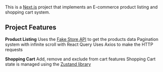 This is a [Next.js](https://nextjs.org) project that implements an E-commerce product listing and shopping cart system.

## Project Features

**Product Listing** 
Uses the [Fake Store API](https://fakestoreapi.com/docs) to get the products data
Pagination system with infinite scroll with React Query
Uses Axios to make the HTTP requests

**Shopping Cart**
Add, remove and exclude from cart features
Shopping Cart state is managed using the [Zustand library](https://zustand.docs.pmnd.rs/getting-started/introduction)